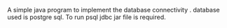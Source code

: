 A simple java program to implement the database connectivity .
database used is postgre sql.
To run psql jdbc jar file is required.

